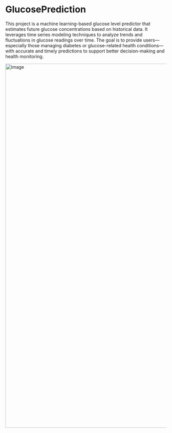 # GlucosePrediction

This project is a machine learning-based glucose level predictor that estimates future glucose concentrations based on historical data. It leverages time series modeling techniques to analyze trends and fluctuations in glucose readings over time. The goal is to provide users—especially those managing diabetes or glucose-related health conditions—with accurate and timely predictions to support better decision-making and health monitoring.

<img width="1134" alt="image" src="https://github.com/user-attachments/assets/f594e954-b822-4b45-ba08-8bb0733119ab" />
